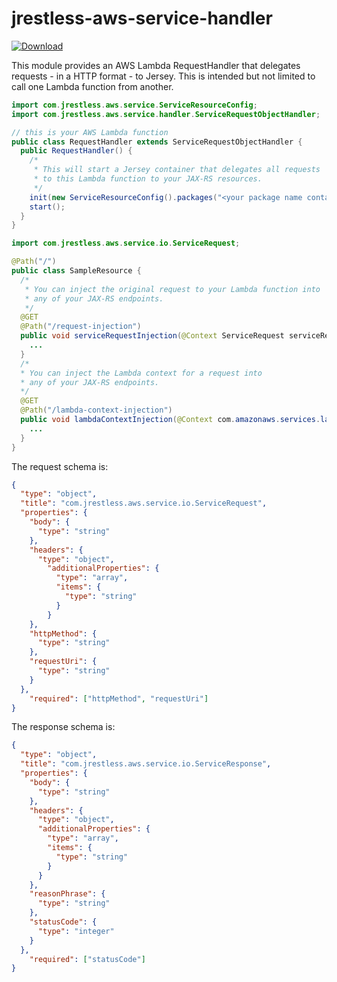 # jrestless-aws-service-handler

[ ![Download](https://api.bintray.com/packages/bbilger/maven/jrestless-aws-service-handler/images/download.svg) ](https://bintray.com/bbilger/maven/jrestless-aws-service-handler/_latestVersion)

This module provides an AWS Lambda RequestHandler that delegates requests - in a HTTP format - to Jersey. This is intended but not limited to call one Lambda function from another.


```java
import com.jrestless.aws.service.ServiceResourceConfig;
import com.jrestless.aws.service.handler.ServiceRequestObjectHandler;

// this is your AWS Lambda function
public class RequestHandler extends ServiceRequestObjectHandler {
  public RequestHandler() {
    /*
     * This will start a Jersey container that delegates all requests
     * to this Lambda function to your JAX-RS resources.
     */
    init(new ServiceResourceConfig().packages("<your package name containing JAX-RS resources>"));
    start();
  }
}
```

```java
import com.jrestless.aws.service.io.ServiceRequest;

@Path("/")
public class SampleResource {
  /*
   * You can inject the original request to your Lambda function into
   * any of your JAX-RS endpoints.
   */
  @GET
  @Path("/request-injection")
  public void serviceRequestInjection(@Context ServiceRequest serviceRequest) {
    ...
  }
  /*
  * You can inject the Lambda context for a request into
  * any of your JAX-RS endpoints.
  */
  @GET
  @Path("/lambda-context-injection")
  public void lambdaContextInjection(@Context com.amazonaws.services.lambda.runtime.Context lambdaContext) {
    ...
  }
}
```

The request schema is:

```json
{
  "type": "object",
  "title": "com.jrestless.aws.service.io.ServiceRequest",
  "properties": {
    "body": {
      "type": "string"
    },
    "headers": {
      "type": "object",
        "additionalProperties": {
          "type": "array",
          "items": {
            "type": "string"
          }
        }
    },
    "httpMethod": {
      "type": "string"
    },
    "requestUri": {
      "type": "string"
    }
  },
	"required": ["httpMethod", "requestUri"]
}
```
The response schema is:

```json
{
  "type": "object",
  "title": "com.jrestless.aws.service.io.ServiceResponse",
  "properties": {
    "body": {
      "type": "string"
    },
    "headers": {
      "type": "object",
      "additionalProperties": {
        "type": "array",
        "items": {
          "type": "string"
        }
      }
    },
    "reasonPhrase": {
      "type": "string"
    },
    "statusCode": {
      "type": "integer"
    }
  },
	"required": ["statusCode"]
}
```

